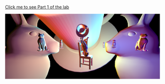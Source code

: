 [Click me to see Part 1 of the lab](https://drive.google.com/open?id=1R_I5seQwEZ7Mn1iHcGU--QG4an-yT06- "c U b E S p In S")

![](dab.png)
